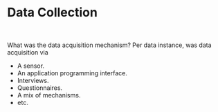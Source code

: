 <br>

# Data Collection

<br>

What was the data acquisition mechanism?  Per data instance, was data acquisition via

<ul class="disc">
    <li class="disc">A sensor.</li>
    <li class="disc">An application programming interface.</li>
    <li class="disc">Interviews.</li>
    <li class="disc">Questionnaires.</li>
    <li class="disc">A mix of mechanisms.</li>
    <li class="disc">etc.</li>
</ul>

<br>
<br>

<br>
<br>

<br>
<br>

<br>
<br>
